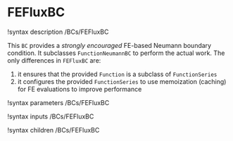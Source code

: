 # FEFluxBC
!syntax description /BCs/FEFluxBC

This `BC` provides a *strongly encouraged* FE-based Neumann boundary condition. It subclasses `FunctionNeumannBC` to perform the actual work. The only differences in `FEFluxBC` are:
1) it ensures that the provided `Function` is a subclass of `FunctionSeries`
2) it configures the provided `FunctionSeries` to use memoization (caching) for FE evaluations to improve performance


!syntax parameters /BCs/FEFluxBC

!syntax inputs /BCs/FEFluxBC

!syntax children /BCs/FEFluxBC
